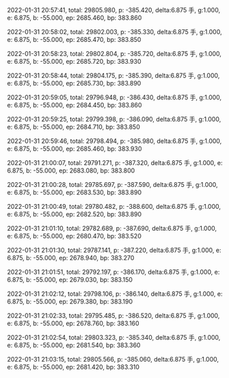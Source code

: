 2022-01-31 20:57:41, total: 29805.980, p: -385.420, delta:6.875 手, g:1.000, e: 6.875, b: -55.000, ep: 2685.460, bp: 383.860

2022-01-31 20:58:02, total: 29802.003, p: -385.330, delta:6.875 手, g:1.000, e: 6.875, b: -55.000, ep: 2685.470, bp: 383.850

2022-01-31 20:58:23, total: 29802.804, p: -385.720, delta:6.875 手, g:1.000, e: 6.875, b: -55.000, ep: 2685.720, bp: 383.930

2022-01-31 20:58:44, total: 29804.175, p: -385.390, delta:6.875 手, g:1.000, e: 6.875, b: -55.000, ep: 2685.730, bp: 383.890

2022-01-31 20:59:05, total: 29796.948, p: -386.430, delta:6.875 手, g:1.000, e: 6.875, b: -55.000, ep: 2684.450, bp: 383.860

2022-01-31 20:59:25, total: 29799.398, p: -386.090, delta:6.875 手, g:1.000, e: 6.875, b: -55.000, ep: 2684.710, bp: 383.850

2022-01-31 20:59:46, total: 29798.494, p: -385.980, delta:6.875 手, g:1.000, e: 6.875, b: -55.000, ep: 2685.460, bp: 383.930

2022-01-31 21:00:07, total: 29791.271, p: -387.320, delta:6.875 手, g:1.000, e: 6.875, b: -55.000, ep: 2683.080, bp: 383.800

2022-01-31 21:00:28, total: 29785.697, p: -387.590, delta:6.875 手, g:1.000, e: 6.875, b: -55.000, ep: 2683.530, bp: 383.890

2022-01-31 21:00:49, total: 29780.482, p: -388.600, delta:6.875 手, g:1.000, e: 6.875, b: -55.000, ep: 2682.520, bp: 383.890

2022-01-31 21:01:10, total: 29782.689, p: -387.690, delta:6.875 手, g:1.000, e: 6.875, b: -55.000, ep: 2680.470, bp: 383.520

2022-01-31 21:01:30, total: 29787.141, p: -387.220, delta:6.875 手, g:1.000, e: 6.875, b: -55.000, ep: 2678.940, bp: 383.270

2022-01-31 21:01:51, total: 29792.197, p: -386.170, delta:6.875 手, g:1.000, e: 6.875, b: -55.000, ep: 2679.030, bp: 383.150

2022-01-31 21:02:12, total: 29798.106, p: -386.140, delta:6.875 手, g:1.000, e: 6.875, b: -55.000, ep: 2679.380, bp: 383.190

2022-01-31 21:02:33, total: 29795.485, p: -386.520, delta:6.875 手, g:1.000, e: 6.875, b: -55.000, ep: 2678.760, bp: 383.160

2022-01-31 21:02:54, total: 29803.323, p: -385.340, delta:6.875 手, g:1.000, e: 6.875, b: -55.000, ep: 2681.540, bp: 383.360

2022-01-31 21:03:15, total: 29805.566, p: -385.060, delta:6.875 手, g:1.000, e: 6.875, b: -55.000, ep: 2681.420, bp: 383.310
